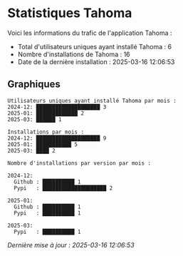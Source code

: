 # Statistiques Tahoma

Voici les informations du trafic de l'application Tahoma :
- Total d'utilisateurs uniques ayant installé Tahoma : 6
- Nombre d'installations de Tahoma : 16
- Date de la dernière installation : 2025-03-16 12:06:53

## Graphiques
```
Utilisateurs uniques ayant installé Tahoma par mois :
2024-12: ████████████████████ 3
2025-01: █████████████ 2
2025-03: ██████ 1
```

```
Installations par mois :
2024-12: ████████████████████ 9
2025-01: ███████████ 5
2025-03: ████ 2
```

```
Nombre d'installations par version par mois :

2024-12:
  Github : ██████████ 1
  Pypi   : ████████████████████ 2

2025-01:
  Github : ██████████ 1
  Pypi   : ██████████ 1

2025-03:
  Pypi   : ██████████ 1
```


*Dernière mise à jour : 2025-03-16 12:06:53*
